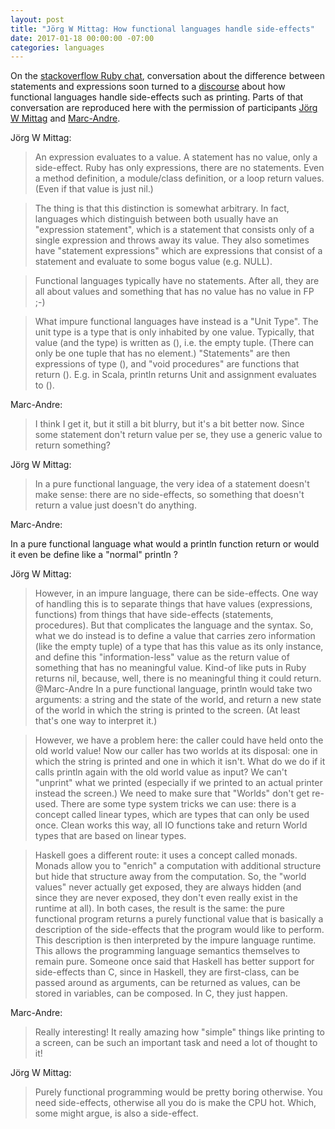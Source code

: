 ```yaml
---
layout: post
title: "Jörg W Mittag: How functional languages handle side-effects"
date: 2017-01-18 00:00:00 -07:00
categories: languages
---
```


On the [stackoverflow Ruby chat](https://chat.stackoverflow.com/),
conversation about the difference between statements and expressions
soon turned to a
[discourse](https://chat.stackoverflow.com/transcript/44914) about how
functional languages handle side-effects such as printing.  Parts of
that conversation are reproduced here with the permission of
participants [Jörg W
Mittag](https://stackoverflow.com/users/2988/j%C3%B6rg-w-mittag) and
[Marc-Andre](https://stackoverflow.com/users/2115680/marc-andre).

Jörg W Mittag:

> An expression evaluates to a value. A statement has no value, only a
side-effect.  Ruby has only expressions, there are no statements. Even
a method definition, a module/class definition, or a loop return
values. (Even if that value is just nil.)

> The thing is that this distinction is somewhat arbitrary. In fact,
languages which distinguish between both usually have an "expression
statement", which is a statement that consists only of a single
expression and throws away its value. They also sometimes have
"statement expressions" which are expressions that consist of a
statement and evaluate to some bogus value (e.g. NULL).

> Functional languages typically have no statements. After all, they
are all about values and something that has no value has no value in
FP ;-)

> What impure functional languages have instead is a "Unit Type". The
unit type is a type that is only inhabited by one value. Typically,
that value (and the type) is written as (), i.e. the empty
tuple. (There can only be one tuple that has no element.) "Statements"
are then expressions of type (), and "void procedures" are functions
that return (). E.g. in Scala, println returns Unit and assignment
evaluates to ().

Marc-Andre:

> I think I get it, but it still a bit blurry, but it's a bit better
now. Since some statement don't return value per se, they use a
generic value to return something?

Jörg W Mittag:

> In a pure functional language, the very idea of a statement doesn't
make sense: there are no side-effects, so something that doesn't
return a value just doesn't do anything.

Marc-Andre:

In a pure functional language what would a println function return or
would it even be define like a "normal" println ?

Jörg W Mittag:

> However, in an impure language, there can be side-effects. One way
of handling this is to separate things that have values (expressions,
functions) from things that have side-effects (statements,
procedures). But that complicates the language and the syntax. So,
what we do instead is to define a value that carries zero information
(like the empty tuple) of a type that has this value as its only
instance, and define this "information-less" value as the return value
of something that has no meaningful value. Kind-of like puts in Ruby
returns nil, because, well, there is no meaningful thing it could
return.  @Marc-Andre In a pure functional language, println would take
two arguments: a string and the state of the world, and return a new
state of the world in which the string is printed to the screen. (At
least that's one way to interpret it.)

> However, we have a problem here: the caller could have held onto the
old world value! Now our caller has two worlds at its disposal: one in
which the string is printed and one in which it isn't. What do we do
if it calls println again with the old world value as input? We can't
"unprint" what we printed (especially if we printed to an actual
printer instead the screen.)  We need to make sure that "Worlds" don't
get re-used. There are some type system tricks we can use: there is a
concept called linear types, which are types that can only be used
once. Clean works this way, all IO functions take and return World
types that are based on linear types.

> Haskell goes a different route: it uses a concept called
monads. Monads allow you to "enrich" a computation with additional
structure but hide that structure away from the computation. So, the
"world values" never actually get exposed, they are always hidden (and
since they are never exposed, they don't even really exist in the
runtime at all).  In both cases, the result is the same: the pure
functional program returns a purely functional value that is basically
a description of the side-effects that the program would like to
perform. This description is then interpreted by the impure language
runtime. This allows the programming language semantics themselves to
remain pure.  Someone once said that Haskell has better support for
side-effects than C, since in Haskell, they are first-class, can be
passed around as arguments, can be returned as values, can be stored
in variables, can be composed. In C, they just happen.

Marc-Andre:

> Really interesting! It really amazing how "simple" things like
printing to a screen, can be such an important task and need a lot of
thought to it!

Jörg W Mittag:

> Purely functional programming would be pretty boring otherwise. You
need side-effects, otherwise all you do is make the CPU hot. Which,
some might argue, is also a side-effect.
